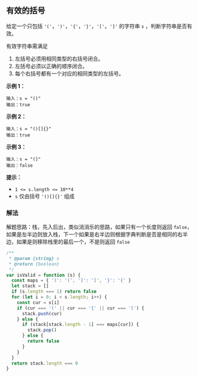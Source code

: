 ## 有效的括号

给定一个只包括 `'('`，`')'`，`'{'`，`'}'`，`'['`，`']'` 的字符串 `s` ，判断字符串是否有效。

有效字符串需满足

1. 左括号必须用相同类型的右括号闭合。
2. 左括号必须以正确的顺序闭合。
3. 每个右括号都有一个对应的相同类型的左括号。

**示例 1：**

```
输入：s = "()"
输出：true
```

**示例 2：**

```
输入：s = "()[]{}"
输出：true
```

**示例 3：**

```
输入：s = "(]"
输出：false
```

**提示：**

- `1 <= s.length <= 10**4`
- `s` 仅由括号 `'()[]{}'` 组成

### 解法

解题思路：栈，先入后出，类似消消乐的思路，如果只有一个长度则返回 `false`，如果是左半边则放入栈，下一个如果是右半边则根据字典判断是否是相同的右半边，如果是则移除栈里的最后一个，不是则返回 `false`

```js
/**
 * @param {string} s
 * @return {boolean}
 */
var isValid = function (s) {
  const maps = { ')': '(', ']': '[', '}': '{' }
  let stack = []
  if (s.length === 1) return false
  for (let i = 0; i < s.length; i++) {
    const cur = s[i]
    if (cur === '(' || cur === '{' || cur === '[') {
      stack.push(cur)
    } else {
      if (stack[stack.length - 1] === maps[cur]) {
        stack.pop()
      } else {
        return false
      }
    }
  }
  return stack.length === 0
}
```
